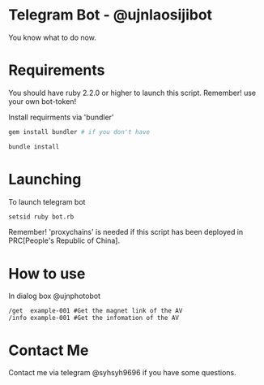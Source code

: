 # Telegram Bot - @ujnlaosijibot
You know what to do now.

# Requirements
You should have ruby 2.2.0 or higher to launch this script.
Remember! use your own bot-token!

Install requirments via 'bundler'
```bash
gem install bundler # if you don't have

bundle install
```

# Launching
To launch telegram bot
```bash
setsid ruby bot.rb
```
Remember! 'proxychains' is needed if this script has been deployed in PRC[People's Republic of China].

# How to use
In dialog box @ujnphotobot
```
/get  example-001 #Get the magnet link of the AV
/info example-001 #Get the infomation of the AV
```

# Contact Me
Contact me via telegram @syhsyh9696 if you have some questions.
